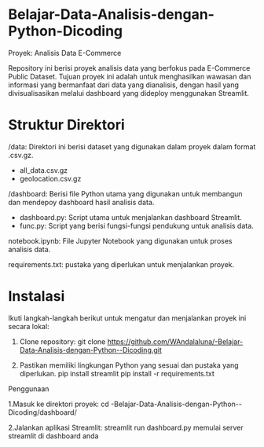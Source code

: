 # Belajar-Data-Analisis-dengan-Python-Dicoding

Proyek: Analisis Data E-Commerce

Repository ini berisi proyek analisis data yang berfokus pada E-Commerce Public Dataset. Tujuan proyek ini adalah untuk menghasilkan wawasan dan informasi yang bermanfaat dari data yang dianalisis, dengan hasil yang divisualisasikan melalui dashboard yang dideploy menggunakan Streamlit.

# Struktur Direktori
/data: Direktori ini berisi dataset yang digunakan dalam proyek dalam format .csv.gz.
- all_data.csv.gz
- geolocation.csv.gz

/dashboard: Berisi file Python utama yang digunakan untuk membangun dan mendepoy dashboard hasil analisis data.
- dashboard.py: Script utama untuk menjalankan dashboard Streamlit.
- func.py: Script yang berisi fungsi-fungsi pendukung untuk analisis data.

notebook.ipynb: File Jupyter Notebook yang digunakan untuk proses analisis data.

requirements.txt: pustaka yang diperlukan untuk menjalankan proyek.

# Instalasi
Ikuti langkah-langkah berikut untuk mengatur dan menjalankan proyek ini secara lokal:

1. Clone repository:
git clone https://github.com/WAndalaluna/-Belajar-Data-Analisis-dengan-Python--Dicoding.git

2. Pastikan memiliki lingkungan Python yang sesuai dan pustaka yang diperlukan.
pip install streamlit
pip install -r requirements.txt

Penggunaan

1.Masuk ke direktori proyek:
cd -Belajar-Data-Analisis-dengan-Python--Dicoding/dashboard/

2.Jalankan aplikasi Streamlit:
streamlit run dashboard.py
memulai server streamlit di dashboard anda
